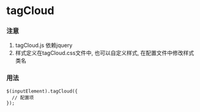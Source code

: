 # tagCloud

### 注意
1. tagCloud.js 依赖jquery
2. 样式定义在tagCloud.css文件中, 也可以自定义样式, 在配置文件中修改样式类名

### 用法
```
$(inputElement).tagCloud({
  // 配置项
});
```
